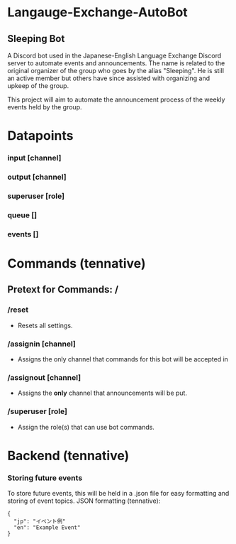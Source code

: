 # Langauge-Exchange-AutoBot
## Sleeping Bot

A Discord bot used in the Japanese-English Language Exchange Discord server to automate events and announcements.
The name is related to the original organizer of the group who goes by the alias "Sleeping". He is still an active member but others have since assisted with organizing and upkeep of the group.

This project will aim to automate the announcement process of the weekly events held by the group. 

# Datapoints
### input [channel]
### output [channel]
### superuser [role]
### queue []
### events [] 

# Commands (tennative)
## Pretext for Commands: /

### /reset
- Resets all settings.

### /assignin [channel]
- Assigns the only channel that commands for this bot will be accepted in

### /assignout [channel]
- Assigns the **only** channel that announcements will be put.

### /superuser [role]
- Assign the role(s) that can use bot commands.


# Backend (tennative)

### Storing future events
To store future events, this will be held in a .json file for easy formatting and storing of event topics.
JSON formatting (tennative):
```
{
  "jp": "イベント例"
  "en": "Example Event"
}
```
